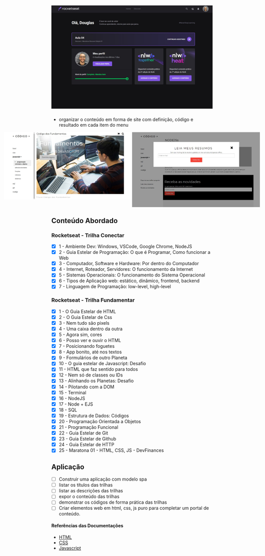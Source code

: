 <h1 align="center">
    <img alt="Rocketseat Discover" src=".github/rocketseat.jpg" />	
</h1>

- organizar o conteúdo em forma de site com definição, código e resultado em cada item do menu

<p align="center" style="display: flex; align-items: flex-start; justify-content: center;"> 
  <img alt="RocketseatDiscover" title="#RocketseatDiscover" src="./.github/rocketseat-1.jpg" width="400px"> 
  <img alt="RocketseatDiscover" title="#RocketseatDiscover" src="./.github/rocketseat-2.jpg" width="400px"> 
</p> 

## Conteúdo Abordado

### Rocketseat - Trilha Conectar
- [x] 1 - Ambiente Dev: Windows, VSCode, Google Chrome, NodeJS
- [x] 2 - Guia Estelar de Programação: O que é Programar, Como funcionar a Web
- [x] 3 - Computador, Software e Hardware: Por dentro do Computador
- [x] 4 - Internet, Roteador, Servidores: O funcionamento da Internet
- [x] 5 - Sistemas Operacionais: O funcionamento do Sistema Operacional
- [x] 6 - Tipos de Aplicação web: estático, dinâmico, frontend, backend
- [x] 7 - Linguagem de Programação: low-level, high-level

### Rocketseat - Trilha Fundamentar 
- [x] 1 - O Guia Estelar de HTML 
- [x] 2 - O Guia Estelar de Css 
- [x] 3 - Nem tudo são pixels
- [x] 4 - Uma caixa dentro da outra
- [x] 5 - Agora sim, cores
- [x] 6 - Posso ver e ouvir o HTML
- [x] 7 - Posicionando foguetes
- [x] 8 - App bonito, até nos textos
- [x] 9 - Formulários de outro Planeta
- [x] 10 - O guia estelar de Javascript: Desafio
- [x] 11 - HTML que faz sentido para todos
- [x] 12 - Nem só de classes ou IDs 
- [x] 13 - Alinhando os Planetas: Desafio
- [x] 14 - Pilotando com a DOM
- [x] 15 - Terminal
- [x] 16 - NodeJS
- [x] 17 - Node + EJS
- [x] 18 - SQL
- [x] 19 - Estrutura de Dados: Códigos 
- [x] 20 - Programação Orientada a Objetos 
- [x] 21 - Programação Funcional 
- [x] 22 - Guia Estelar de Git
- [x] 23 - Guia Estelar de Github
- [x] 24 - Guia Estelar de HTTP
- [x] 25 - Maratona 01 - HTML, CSS, JS - DevFinances

## Aplicação
- [ ] Construir uma aplicação com modelo spa
- [ ] listar os títulos das trilhas
- [ ] listar as descrições das trilhas
- [ ] expor o conteúdo das trilhas
- [ ] demonstrar os códigos de forma prática das trilhas
- [ ] Criar elementos web em html, css, js puro para completar um portal de conteúdo.

#### Referências das Documentações

- [HTML](https://developer.mozilla.org/en-US/docs/Web/HTML)
- [CSS](https://developer.mozilla.org/en-US/docs/Web/CSS)
- [Javascript](https://developer.mozilla.org/en-US/docs/Web/JavaScript) 
